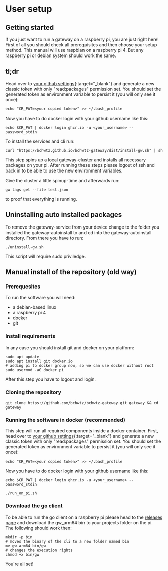 # User setup

## Getting started

If you just want to run a gateway on a raspberry pi, you are just right here! First of all you should check all prerequisites and then choose your setup method. This manual will use raspbian on a raspberry pi 4. But any raspberry pi or debian system should work the same.

## tl;dr
Head over to [your github settings](https://github.com/settings/tokens){:target="_blank"} and generate a new classic token with only "read:packages" permission set. You should set the generated token as environment variable to persist it (you will only see it once):
```{bash}
echo "CR_PAT=<your copied token>" >> ~/.bash_profile
```
Now you have to do docker login with your github username like this:
```{bash}
echo $CR_PAT | docker login ghcr.io -u <your_username> --password_stdin
```
To install the services and cli run:
```{bash}
curl "https://bchwtz.github.io/bchwtz-gateway/dist/install-gw.sh" | sh
```
This step spins up a local gateway-cluster and installs all necessary packages on your pi.
After running these steps please logout of ssh and back in to be able to use the new environment variables.

Give the cluster a little spinup-time and afterwards run:
```{bash}
gw tags get --file test.json
```
to proof that everything is running.
## Uninstalling auto installed packages
To remove the gateway-service from your device change to the folder you installed the gateway-autoinstall to and cd into the gateway-autoinstall directory. From there you have to run:
```{bash}
./uninstall-gw.sh
```
This script will require sudo priviledge.
## Manual install of the repository (old way)
### Prerequesites
To run the software you will need:

* a debian-based linux
* a raspberry pi 4
* docker
* git

### Install requirements

In any case you should install git and docker on your platform:
```{bash}
sudo apt update
sudo apt install git docker.io
# adding pi to docker group now, so we can use docker without root
sudo usermod -aG docker pi
```
After this step you have to logout and login.

### Cloning the repository
```{bash}
git clone https://github.com/bchwtz/bchwtz-gateway.git gateway && cd gateway
```

### Running the software in docker (recommended)
This step will run all required components inside a docker container.
First, head over to [your github settings](https://github.com/settings/tokens){:target="_blank"} and generate a new classic token with only "read:packages" permission set. You should set the generated token as environment variable to persist it (you will only see it once):
```{bash}
echo "CR_PAT=<your copied token>" >> ~/.bash_profile
```
Now you have to do docker login with your github username like this:
```{bash}
echo $CR_PAT | docker login ghcr.io -u <your_username> --password_stdin
```
```{bash}
./run_on_pi.sh
```
### Download the go client
To be able to run the go client on a raspberry pi please head to the [releases page](https://github.com/bchwtz/bchwtz-gateway/releases) and download the gw_arm64 bin to your projects folder on the pi.  
The following should work then:
```{bash}
mkdir -p bin
# moves the binary of the cli to a new folder named bin
mv gw-arm64 bin/gw
# changes the execution rights
chmod +x bin/gw
```

You're all set!
